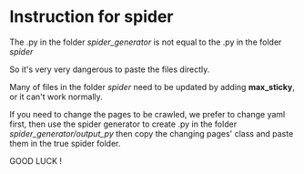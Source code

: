 # Instruction for spider

The .py in the folder *spider_generator* is not equal to the .py in the folder *spider*

So it's very very dangerous to paste the files directly.

Many of files in the folder *spider* need to be updated by adding **max_sticky**, or it can't work normally.

If you need to change the pages to be crawled, we prefer to change yaml first, then use the spider generator to create .py in the folder *spider_generator/output_py* then copy the changing pages' class and paste them in the true spider folder.

GOOD LUCK ! 

